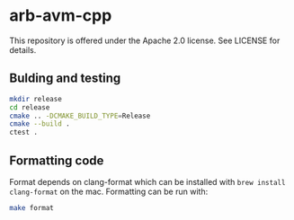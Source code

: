 # arb-avm-cpp

This repository is offered under the Apache 2.0 license. See LICENSE for details.

## Bulding and testing

```bash
mkdir release
cd release
cmake .. -DCMAKE_BUILD_TYPE=Release
cmake --build .
ctest .
```

## Formatting code

Format depends on clang-format which can be installed with `brew install clang-format` on the mac. Formatting can be run with:

```bash
make format
```
